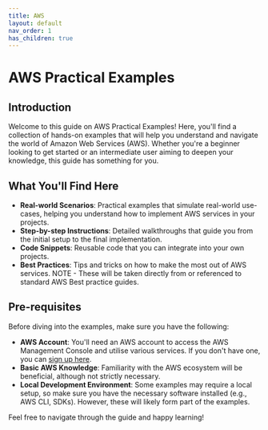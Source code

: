 ```yaml
---
title: AWS
layout: default
nav_order: 1
has_children: true
---
```


# AWS Practical Examples

## Introduction

Welcome to this guide on AWS Practical Examples! Here, you'll find a collection of hands-on examples that will help you understand and navigate the world of Amazon Web Services (AWS). Whether you're a beginner looking to get started or an intermediate user aiming to deepen your knowledge, this guide has something for you.

## What You'll Find Here

- **Real-world Scenarios**: Practical examples that simulate real-world use-cases, helping you understand how to implement AWS services in your projects.
- **Step-by-step Instructions**: Detailed walkthroughs that guide you from the initial setup to the final implementation.
- **Code Snippets**: Reusable code that you can integrate into your own projects.
- **Best Practices**: Tips and tricks on how to make the most out of AWS services. NOTE - These will be taken directly from or referenced to standard AWS Best practice guides.

## Pre-requisites

Before diving into the examples, make sure you have the following:

- **AWS Account**: You'll need an AWS account to access the AWS Management Console and utilise various services. If you don't have one, you can [sign up here](https://aws.amazon.com/).
- **Basic AWS Knowledge**: Familiarity with the AWS ecosystem will be beneficial, although not strictly necessary.
- **Local Development Environment**: Some examples may require a local setup, so make sure you have the necessary software installed (e.g., AWS CLI, SDKs). However, these will likely form part of the examples.

Feel free to navigate through the guide and happy learning!